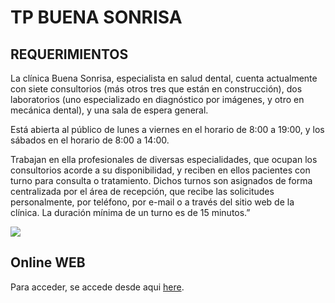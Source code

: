 # TP BUENA SONRISA



## REQUERIMIENTOS

La clínica Buena Sonrisa, especialista en salud dental, cuenta actualmente con siete consultorios (más otros tres que están en construcción), dos laboratorios (uno especializado en diagnóstico por imágenes, y otro en mecánica dental), y una sala de espera general.

Está abierta al público de lunes a viernes en el horario de 8:00 a 19:00, y los sábados en el horario de 8:00 a 14:00.

Trabajan en ella profesionales de diversas especialidades, que ocupan los consultorios acorde a su disponibilidad, y reciben en ellos pacientes con turno para consulta o tratamiento. Dichos turnos son asignados de forma centralizada por el área de recepción, que recibe las solicitudes personalmente, por teléfono, por e-mail o a través del sitio web de la clínica. La duración mínima de un turno es de 15 minutos.”

![](https://www.ecestaticos.com/imagestatic/clipping/979/1bb/9791bb377bd365b4e896336d1428302d/el-dentista-es-un-lujo-el-21-de-los-que-no-van-alega-razones-economicas.jpg?mtime=1523441851)

## Online WEB

Para acceder, se accede desde aqui [here](https://jerconsultorio.000webhostapp.com).


